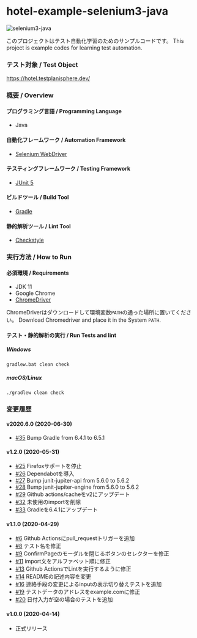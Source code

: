 # hotel-example-selenium3-java

![selenium3-java](https://github.com/testplanisphere/hotel-example-selenium3-java/workflows/selenium3-java/badge.svg)

このプロジェクトはテスト自動化学習のためのサンプルコードです。
This project is example codes for learning test automation.

### テスト対象 / Test Object

https://hotel.testplanisphere.dev/

### 概要 / Overview

#### プログラミング言語 / Programming Language

* Java

#### 自動化フレームワーク / Automation Framework

* [Selenium WebDriver](https://www.selenium.dev/)

#### テスティングフレームワーク / Testing Framework

* [JUnit 5](https://junit.org/junit5/)

#### ビルドツール / Build Tool

* [Gradle](https://gradle.org/)

#### 静的解析ツール / Lint Tool

* [Checkstyle](https://checkstyle.sourceforge.io/)

### 実行方法 / How to Run

#### 必須環境 / Requirements

* JDK 11
* Google Chrome
* [ChromeDriver](https://chromedriver.chromium.org/downloads)

ChromeDriverはダウンロードして環境変数`PATH`の通った場所に置いてください。
Download Chromedriver and place it in the System `PATH`.

#### テスト・静的解析の実行 / Run Tests and lint

##### Windows

```
gradlew.bat clean check
```

##### macOS/Linux

```
./gradlew clean check
```

### 変更履歴

#### v2020.6.0 (2020-06-30)

* [#35](https://github.com/testplanisphere/hotel-example-selenium3-java/pull/35) Bump Gradle from 6.4.1 to 6.5.1

#### v1.2.0 (2020-05-31)

* [#25](https://github.com/testplanisphere/hotel-example-selenium3-java/pull/25) Firefoxサポートを停止
* [#26](https://github.com/testplanisphere/hotel-example-selenium3-java/pull/26) Dependabotを導入
* [#27](https://github.com/testplanisphere/hotel-example-selenium3-java/pull/27) Bump junit-jupiter-api from 5.6.0 to 5.6.2
* [#28](https://github.com/testplanisphere/hotel-example-selenium3-java/pull/28) Bump junit-jupiter-engine from 5.6.0 to 5.6.2
* [#29](https://github.com/testplanisphere/hotel-example-selenium3-java/pull/29) Github actions/cacheをv2にアップデート
* [#32](https://github.com/testplanisphere/hotel-example-selenium3-java/pull/32) 未使用のimportを削除
* [#33](https://github.com/testplanisphere/hotel-example-selenium3-java/pull/33) Gradleを6.4.1にアップデート

#### v1.1.0 (2020-04-29)

* [#6](https://github.com/testplanisphere/hotel-example-selenium3-java/pull/6) Github Actionsにpull_requestトリガーを追加
* [#8](https://github.com/testplanisphere/hotel-example-selenium3-java/pull/8) テスト名を修正
* [#9](https://github.com/testplanisphere/hotel-example-selenium3-java/pull/9) ConfirmPageのモーダルを閉じるボタンのセレクターを修正
* [#11](https://github.com/testplanisphere/hotel-example-selenium3-java/pull/11) import文をアルファベット順に修正
* [#13](https://github.com/testplanisphere/hotel-example-selenium3-java/pull/13) Github ActionsでLintを実行するように修正
* [#14](https://github.com/testplanisphere/hotel-example-selenium3-java/pull/14) READMEの記述内容を変更
* [#16](https://github.com/testplanisphere/hotel-example-selenium3-java/pull/16) 連絡手段の変更によるinputの表示切り替えテストを追加
* [#19](https://github.com/testplanisphere/hotel-example-selenium3-java/pull/19) テストデータのアドレスをexample.comに修正
* [#20](https://github.com/testplanisphere/hotel-example-selenium3-java/pull/20) 日付入力が空の場合のテストを追加

#### v1.0.0 (2020-04-14)

* 正式リリース
